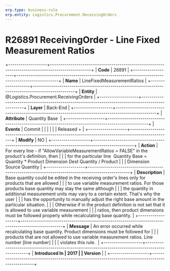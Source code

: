 ```yaml
---
erp.type: business-rule
erp.entity: Logistics.Procurement.ReceivingOrders
---
```


# R26891 ReceivingOrder - Line Fixed Measurement Ratios
+-------------------+--------------------------------------------------------------------------------------------------+
| **Code**          | 26891                                                                                            |
+-------------------+--------------------------------------------------------------------------------------------------+
| **Name**          | LineFixedMeasurementRatios                                                                       |
+-------------------+--------------------------------------------------------------------------------------------------+
| **Entity**        | @Logistics.Procurement.ReceivingOrders                                                                                   |
+-------------------+--------------------------------------------------------------------------------------------------+
| **Layer**         | Back-End                                                                                         |
+-------------------+--------------------------------------------------------------------------------------------------+
| **Attribute**     | Quantity Base                                                                                    |
+-------------------+--------------------------------------------------------------------------------------------------+
| **Events**        | Commit                                                                                           |
|                   |                                                                                                  |
|                   | Released +                                                                                       |
+-------------------+--------------------------------------------------------------------------------------------------+
| **Modify**        | NO                                                                                               |
+-------------------+--------------------------------------------------------------------------------------------------+
| **Action**        | For every line - if \"AllowVariableMeasurementRatios = FALSE\" in the product's definition, then |
|                   | for the particular line  Quantity Base = Quantity \* Product Dimension Dest Quantity / Product   |
|                   | Dimension Source Quantity                                                                        |
+-------------------+--------------------------------------------------------------------------------------------------+
| **Description**   | Base quantity could be edited in the receiving order\'s lines only for products that are allowed |
|                   | to use variable measurement ratios. For those products base quantity may stay the same although  |
|                   | the quantity in additional measurement units may vary to a certain extent. That's why the user   |
|                   | has the opportunity to manually adjust the right base amount in the particular situation.        |
|                   | Otherwise if in the product definition is not set that it is allowed to use variable measurement |
|                   | ratios, then product dimensions must be followed properly while recalculating base quantity.     |
+-------------------+--------------------------------------------------------------------------------------------------+
| **Message**       | An error occurred while recalculating base quantity. Product dimensions must be followed for     |
|                   | products that are not allowed to use variable measurement ratios. Line number \[line number\]    |
|                   | violates this rule.                                                                              |
+-------------------+--------------------------------------------------------------------------------------------------+
| **Introduced In   | 2017                                                                                             |
| Version**         |                                                                                                  |
+-------------------+--------------------------------------------------------------------------------------------------+
